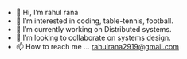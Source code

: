 - 👋 Hi, I’m rahul rana
- 👀 I’m interested in coding, table-tennis, football.
- 🌱 I’m currently working on Distributed systems.
- 💞️ I’m looking to collaborate on systems design. 
- 📫 How to reach me ... rahulrana2919@gmail.com

<!---
rahulrana2919/rahulrana2919 is a ✨ special ✨ repository because its `README.md` (this file) appears on your GitHub profile.
You can click the Preview link to take a look at your changes.
--->
